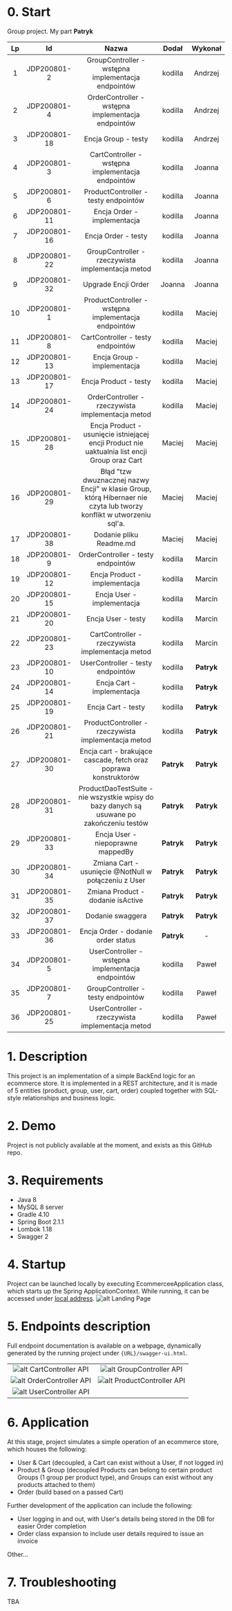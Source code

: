 # 0. Start

Group project. My part **Patryk**

| Lp |      Id      |                                                         Nazwa                                                        |    Dodał   |   Wykonał  |
|:--:|:------------:|:--------------------------------------------------------------------------------------------------------------------:|:----------:|:----------:|
|  1 | JDP200801-2  | GroupController - wstępna implementacja endpointów                                                                   |   kodilla  |   Andrzej  |
|  2 | JDP200801-4  | OrderController - wstępna implementacja endpointów                                                                   |   kodilla  |   Andrzej  |
|  3 | JDP200801-18 | Encja Group - testy                                                                                                  |   kodilla  |   Andrzej  |
|  4 | JDP200801-3  | CartController - wstępna implementacja endpointów                                                                    |   kodilla  |   Joanna   |
|  5 | JDP200801-6  | ProductController - testy endpointów                                                                                 |   kodilla  |   Joanna   |
|  6 | JDP200801-11 | Encja Order - implementacja                                                                                          |   kodilla  |   Joanna   |
|  7 | JDP200801-16 | Encja Order - testy                                                                                                  |   kodilla  |   Joanna   |
|  8 | JDP200801-22 | GroupController - rzeczywista implementacja metod                                                                    |   kodilla  |   Joanna   |
|  9 | JDP200801-32 | Upgrade Encji Order                                                                                                  |   Joanna   |   Joanna   |
| 10 | JDP200801-1  | ProductController - wstępna implementacja endpointów                                                                 |   kodilla  |   Maciej   |
| 11 | JDP200801-8  | CartController - testy endpointów                                                                                    |   kodilla  |   Maciej   |
| 12 | JDP200801-13 | Encja Group - implementacja                                                                                          |   kodilla  |   Maciej   |
| 13 | JDP200801-17 | Encja Product - testy                                                                                                |   kodilla  |   Maciej   |
| 14 | JDP200801-24 | OrderController - rzeczywista implementacja metod                                                                    |   kodilla  |   Maciej   |
| 15 | JDP200801-28 | Encja Product - usunięcie istniejącej encji Product nie uaktualnia list encji Group oraz Cart                        |   Maciej   |   Maciej   |
| 16 | JDP200801-29 | Błąd "tzw dwuznacznej nazwy Encji" w klasie Group, którą Hibernaer nie czyta lub tworzy konflikt w utworzeniu sql'a. |   Maciej   |   Maciej   |
| 17 | JDP200801-38 | Dodanie pliku Readme.md                                                                                              |   Maciej   |   Maciej   |
| 18 | JDP200801-9  | OrderController - testy endpointów                                                                                   |   kodilla  |   Marcin   |
| 19 | JDP200801-12 | Encja Product - implementacja                                                                                        |   kodilla  |   Marcin   |
| 20 | JDP200801-15 | Encja User - implementacja                                                                                           |   kodilla  |   Marcin   |
| 21 | JDP200801-20 | Encja User - testy                                                                                                   |   kodilla  |   Marcin   |
| 22 | JDP200801-23 | CartController - rzeczywista implementacja metod                                                                     |   kodilla  |   Marcin   |
| 23 | JDP200801-10 | UserController - testy endpointów                                                                                    |   kodilla  | **Patryk** |
| 24 | JDP200801-14 | Encja Cart - implementacja                                                                                           |   kodilla  | **Patryk** |
| 25 | JDP200801-19 | Encja Cart - testy                                                                                                   |   kodilla  | **Patryk** |
| 26 | JDP200801-21 | ProductController - rzeczywista implementacja metod                                                                  |   kodilla  | **Patryk** |
| 27 | JDP200801-30 | Encja cart - brakujące cascade, fetch oraz poprawa konstruktorów                                                     | **Patryk** | **Patryk** |
| 28 | JDP200801-31 | ProductDaoTestSuite - nie wszystkie wpisy do bazy danych są usuwane po zakończeniu testów                            | **Patryk** | **Patryk** |
| 29 | JDP200801-33 | Encja User - niepoprawne mappedBy                                                                                    | **Patryk** | **Patryk** |
| 30 | JDP200801-34 | Zmiana Cart - usunięcie @NotNull w połączeniu z User                                                                 | **Patryk** | **Patryk** |
| 31 | JDP200801-35 | Zmiana Product - dodanie isActive                                                                                    | **Patryk** | **Patryk** |
| 32 | JDP200801-37 | Dodanie swaggera                                                                                                     | **Patryk** | **Patryk** |
| 33 | JDP200801-36 | Encja Order - dodanie order status                                                                                   | **Patryk** |      -     |
| 34 | JDP200801-5  | UserController - wstępna implementacja endpointów                                                                    |   kodilla  | Paweł      |
| 35 | JDP200801-7  | GroupController - testy endpointów                                                                                   |   kodilla  | Paweł      |
| 36 | JDP200801-25 | UserController - rzeczywista implementacja metod                                                                     |   kodilla  | Paweł      |

# 1. Description

This project is an implementation of a simple BackEnd logic for an ecommerce store. 
It is implemented in a REST architecture, and it is made of 5 entities (product, group, user, cart, order) 
coupled together with SQL-style relationships and business logic.

# 2. Demo

Project is not publicly available at the moment, and exists as this GitHub repo.

# 3. Requirements

- Java 8
- MySQL 8 server
- Gradle 4.10
- Spring Boot 2.1.1
- Lombok 1.18
- Swagger 2

# 4. Startup

Project can be launched locally by executing EcommerceeApplication class, which starts up the Spring ApplicationContext.
While running, it can be accessed under [local address](http://localhost:8080).
![alt Landing Page](./docs/landing_page.png)

# 5. Endpoints description

Full endpoint documentation is available on a webpage, dynamically generated by the running project under `{URL}/swagger-ui.html`.

|  |  |
:---:|:---:
![alt CartController API](./docs/cart_controller_api_documentation.png "CartController API") | ![alt GroupController API](./docs/group_controller_api_documentation.png "GroupController API")
![alt OrderController API](./docs/order_controller_api_documentation.png "OrderController API") | ![alt ProductController API](./docs/product_controller_api_documentation.png "ProductController API")
![alt UserController API](./docs/user_controller_api_documentation.png "UserController API") | 
# 6. Application

At this stage, project simulates a simple operation of an ecommerce store, which houses the following:
- User & Cart (decoupled, a Cart can exist without a User, if not logged in)
- Product & Group (decoupled Products can belong to certain product Groups (1 group per product type), 
and Groups can exist without any products attached to them)
- Order (build based on a passed Cart)

Further development of the application can include the following:
- User logging in and out, with User's details being stored in the DB for easier Order completion
- Order class expansion to include user details required to issue an invoice

Other...

# 7. Troubleshooting

TBA
